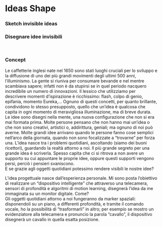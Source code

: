 # Ideas Shape


### Sketch invisible ideas
### Disegnare idee invisibili
<br>

### Concept 

Le caffetterie inglesi nate nel 1650 sono stati luoghi cruciali per lo sviluppo e la diffusione 
di uno dei più grandi movimenti degli ultimi 500 anni, l’illuminismo. La gente si riuniva 
per consumare bevande e nel mentre scambiava sapere; infatti non è da stupirsi se in quel 
periodo nacquero incredibile un numero di innovazioni.
Il lessico che utilizziamo per descrivere momenti d’ispirazione è ricchissimo: flash, 
colpo di genio, epifania, momento Eureka,… Ognuno di questi concetti, per quanto brillante, 
condividono lo stesso presupposto, quello che un’idea è qualcosa che capita in ogni 
momento di meravigliosa illuminazione, ma di breve durata. 
Le idee sono disegni nella mente, una nuova configurazione che non si era mai formata prima.
Molte persone pensano che non hanno mai un’idea o che non sono creativi, artistici o, 
addirittura, geniali; ma ognuno di noi può averne. Molte grandi idee arrivano quando 
le persone fanno cose semplici nell’arco della giornata, quando non sono focalizzate 
a “trovarne” per forza una. L’idea nasce tra i problemi quotidiani, ascoltando (siamo 
dei buoni ricettori), guardando la realtà attorno a noi. Il più grande segreto per una grande 
idea è scriverla.
Spesso capita che ci si ritrova a non avere un supporto su cui appuntare le proprie idee, 
oppure questi supporti vengono persi, perciò i pensieri svaniscono. <br>
E se grazie agli oggetti quotidiani potessimo rendere visibili le nostre idee?


L’idea progettuale nasce dall’esperienza personale. Mi sono posta l’obiettivo di realizzare 
un “dispositivo intelligente” che attraverso una telecamera, sensori di profondità e algoritmi 
di motion learning, disegnerà l’idea da me immaginata su un monitor digitale. Come? <br>
Gli oggetti quotidiani attorno a noi fungeranno da marker spaziali: disponendoli su un piano, 
a differenti profondità, e tramite il comando vocale, ho la possibilità di “trasformarli” in altro; 
per esempio se mostro un evidenziatore alla telecamera e pronuncio la parola “cavallo”, 
il dispositivo disegnerà un cavallo in quella esatta posizione.
